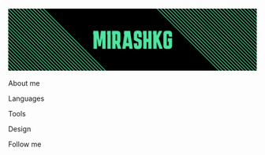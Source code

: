 ![Header](https://github.com/MirashKG/MirashKG/blob/main/assets/header.png) 

About me

Languages

Tools

Design

Follow me